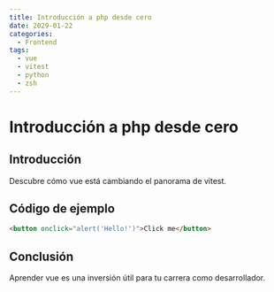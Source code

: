 ```yaml
---
title: Introducción a php desde cero
date: 2029-01-22
categories:
  - Frontend
tags:
  - vue
  - vitest
  - python
  - zsh
---
```


# Introducción a php desde cero

## Introducción

Descubre cómo vue está cambiando el panorama de vitest.

## Código de ejemplo

```html
<button onclick="alert('Hello!')">Click me</button>
```

## Conclusión

Aprender vue es una inversión útil para tu carrera como desarrollador.